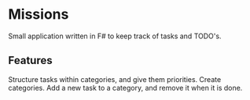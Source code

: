 # Missions #

Small application written in F# to keep track of tasks and TODO's.

## Features ##

Structure tasks within categories, and give them priorities.
Create categories. Add a new task to a category, and remove it when it is done.

